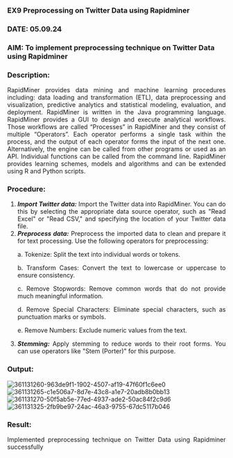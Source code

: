 ### EX9 Preprocessing on Twitter Data using Rapidminer
### DATE: 05.09.24
### AIM: To implement preprocessing technique on Twitter Data using Rapidminer
### Description: 
<div align = "justify">
RapidMiner provides data mining and machine learning procedures including: data loading and transformation (ETL), data preprocessing and visualization, 
predictive analytics and statistical modeling, evaluation, and deployment. RapidMiner is written in the Java programming language. 
RapidMiner provides a GUI to design and execute analytical workflows. Those workflows are called “Processes” in RapidMiner and they consist of multiple “Operators”. 
Each operator performs a single task within the process, and the output of each operator forms the input of the next one. Alternatively, the engine can be called from 
other programs or used as an API. Individual functions can be called from the command line. 
RapidMiner provides learning schemes, models and algorithms and can be extended using R and Python scripts.

### Procedure:
1) ***Import Twitter data:*** Import the Twitter data into RapidMiner. You can do this by selecting the appropriate
data source operator, such as "Read Excel" or "Read CSV," and specifying the location of your Twitter data
file.
2) ***Preprocess data:*** Preprocess the imported data to clean and prepare it for text processing. Use the following
operators for preprocessing:
    <p>a. Tokenize: Split the text into individual words or tokens.
    <p>b. Transform Cases: Convert the text to lowercase or uppercase to ensure consistency.
    <p>c. Remove Stopwords: Remove common words that do not provide much meaningful information.
    <p>d. Remove Special Characters: Eliminate special characters, such as punctuation marks or symbols.
    <p>e. Remove Numbers: Exclude numeric values from the text.
3) ***Stemming:*** Apply stemming to reduce words to their root forms. You can use operators like "Stem (Porter)"
for this purpose.


### Output:

![361131260-963de9f1-1902-4507-af19-47f60f1c6ee0](https://github.com/user-attachments/assets/e82f0c3c-86d4-497d-ac28-652964513ca3)
![361131265-c1e506a7-8d7e-43c8-a1e7-20adb8b0bb13](https://github.com/user-attachments/assets/c538f38b-e279-4f17-aa9d-4842c030f20b)
![361131270-50f5ab5e-77ed-4937-ade2-50ac84f2c9d6](https://github.com/user-attachments/assets/ba21e205-91d3-40e9-b6cb-f93805762beb)
![361131325-2fb9be97-24ac-46a3-9755-67dc5117b046](https://github.com/user-attachments/assets/56b9e0c0-8e03-4e91-adf0-551eca2e5a7f)

### Result:

Implemented preprocessing technique on Twitter Data using Rapidminer successfully
